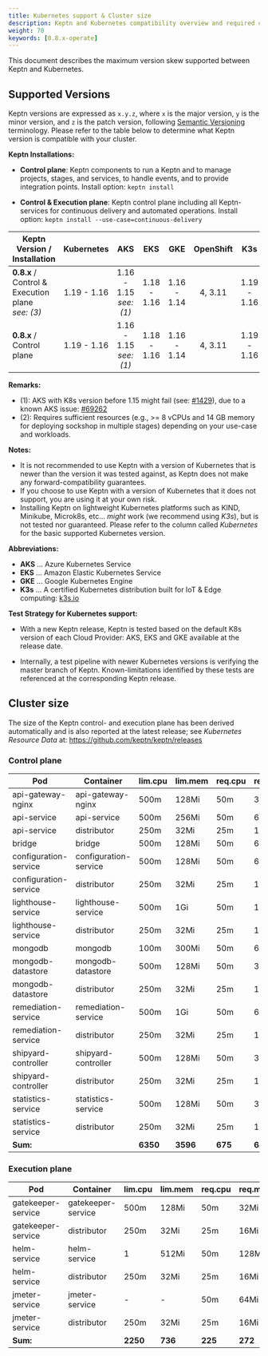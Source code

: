 ```yaml
---
title: Kubernetes support & Cluster size
description: Keptn and Kubernetes compatibility overview and required cluster size.
weight: 70
keywords: [0.8.x-operate]
---
```


This document describes the maximum version skew supported between Keptn and Kubernetes.

## Supported Versions

Keptn versions are expressed as `x.y.z`, where `x` is the major version, `y` is the minor version, and `z` is the patch version, following [Semantic Versioning](https://semver.org/spec/v2.0.0.html) terminology. Please refer to the table below to determine what Keptn version is compatible with your cluster.

**Keptn Installations:**

* **Control plane**: Keptn components to run a Keptn and to manage projects, stages, and services, to handle events, and to provide integration points. Install option: `keptn install`

* **Control & Execution plane**: Keptn control plane including all Keptn-services for continuous delivery and automated operations. Install option: `keptn install --use-case=continuous-delivery`

<!-- use https://www.tablesgenerator.com/markdown_tables# for editing -->

| Keptn Version /<br>Installation                           | Kubernetes  | AKS                       | EKS         | GKE           | OpenShift   | K3s         | Minishift               |
|-----------------------------------------------------------|:-----------:|:-------------------------:|:-----------:|:-------------:|:-----------:|:-----------:|:------------------------|
| **0.8.x** / <br>Control & Execution plane<br>*see: (3)*   | 1.19 - 1.16 | 1.16 - 1.15<br>*see: (1)* | 1.18 - 1.16 | 1.16 - 1.14   | 4, 3.11     | 1.19 - 1.16 | 1.34.2<br>(K8s: 1.11)   |
| **0.8.x** / <br>Control plane                             | 1.19 - 1.16 | 1.16 - 1.15<br>*see: (1)* | 1.18 - 1.16 | 1.16 - 1.14   | 4, 3.11     | 1.19 - 1.16 | 1.34.2<br>(K8s: 1.11)   |

**Remarks:**

* (1): AKS with K8s version before 1.15 might fail (see: [#1429](https://github.com/keptn/keptn/issues/1429)), due to a known AKS issue: [#69262](https://github.com/kubernetes/kubernetes/issues/69262)
* (2): Requires sufficient resources (e.g., >= 8 vCPUs and 14 GB memory for deploying sockshop in multiple stages) depending on your use-case and workloads.

**Notes:**

* It is not recommended to use Keptn with a version of Kubernetes that is newer than the version it was tested against, as Keptn does not make any forward-compatibility guarantees.
* If you choose to use Keptn with a version of Kubernetes that it does not support, you are using it at your own risk.
* Installing Keptn on lightweight Kubernetes platforms such as KIND, Minikube, Microk8s, etc... *might* work (we recommend using *K3s*), but is not tested nor guaranteed. Please refer to the column called *Kubernetes* for the basic supported Kubernetes version.

**Abbreviations:**

* **AKS** ... Azure Kubernetes Service
* **EKS** ... Amazon Elastic Kubernetes Service
* **GKE** ... Google Kubernetes Engine
* **K3s** ... A certified Kubernetes distribution built for IoT & Edge computing: [k3s.io](https://k3s.io/)

**Test Strategy for Kubernetes support:**

* With a new Keptn release, Keptn is tested based on the default K8s version of each Cloud Provider: AKS, EKS and GKE available at the release date.

* Internally, a test pipeline with newer Kubernetes versions is verifying the master branch of Keptn. Known-limitations identified by these tests are referenced at the corresponding Keptn release. 

## Cluster size

The size of the Keptn control- and execution plane has been derived automatically and is also reported at the latest release; see *Kubernetes Resource Data* at: https://github.com/keptn/keptn/releases

### Control plane

| Pod | Container | lim.cpu | lim.mem | req.cpu | req.mem |
|-----|-----------|---------|---------|---------|---------|
| api-gateway-nginx | api-gateway-nginx | 500m | 128Mi | 50m | 32Mi |
| api-service | api-service | 500m | 256Mi | 50m | 64Mi |
| api-service | distributor | 250m | 32Mi | 25m | 16Mi |
| bridge | bridge | 500m | 128Mi | 50m | 64Mi |
| configuration-service | configuration-service | 500m | 128Mi | 50m | 64Mi | 
| configuration-service | distributor | 250m | 32Mi | 25m | 16Mi |
| lighthouse-service | lighthouse-service | 500m | 1Gi | 50m | 128Mi |
| lighthouse-service | distributor | 250m | 32Mi | 25m | 16Mi |
| mongodb | mongodb | 100m | 300Mi | 50m | 64Mi |
| mongodb-datastore | mongodb-datastore | 500m | 128Mi | 50m | 32Mi |
| mongodb-datastore | distributor | 250m | 32Mi | 25m | 16Mi |
| remediation-service | remediation-service | 500m | 1Gi | 50m | 64Mi |
| remediation-service | distributor | 250m | 32Mi | 25m | 16Mi |
| shipyard-controller | shipyard-controller | 500m | 128Mi | 50m | 32Mi | 
| shipyard-controller | distributor | 250m | 32Mi | 25m | 16Mi | 
| statistics-service | statistics-service | 500m | 128Mi | 50m | 32Mi |
| statistics-service | distributor | 250m | 32Mi | 25m | 16Mi |
| **Sum:** | | **6350** | **3596** | **675** | **688** |

### Execution plane

| Pod | Container | lim.cpu | lim.mem | req.cpu | req.mem |
|-----|-----------|---------|---------|---------|---------|
| gatekeeper-service | gatekeeper-service | 500m | 128Mi | 50m | 32Mi |
| gatekeeper-service | distributor | 250m | 32Mi | 25m | 16Mi |
| helm-service | helm-service | 1 | 512Mi | 50m | 128Mi |
| helm-service | distributor | 250m | 32Mi | 25m | 16Mi |
| jmeter-service | jmeter-service | - | - | 50m | 64Mi |
| jmeter-service | distributor | 250m | 32Mi | 25m | 16Mi |
| **Sum:** | | **2250** | **736** | **225** | **272** |


